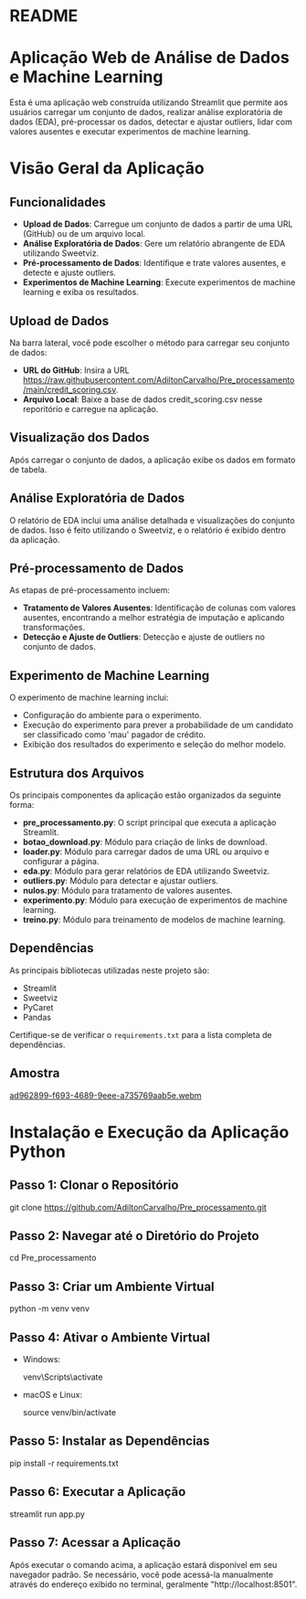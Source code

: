 # README

# Aplicação Web de Análise de Dados e Machine Learning

Esta é uma aplicação web construída utilizando Streamlit que permite aos usuários carregar um conjunto de dados, realizar análise exploratória de dados (EDA), pré-processar os dados, detectar e ajustar outliers, lidar com valores ausentes e executar experimentos de machine learning.

# Visão Geral da Aplicação

## Funcionalidades

- **Upload de Dados**: Carregue um conjunto de dados a partir de uma URL (GitHub) ou de um arquivo local.
- **Análise Exploratória de Dados**: Gere um relatório abrangente de EDA utilizando Sweetviz.
- **Pré-processamento de Dados**: Identifique e trate valores ausentes, e detecte e ajuste outliers.
- **Experimentos de Machine Learning**: Execute experimentos de machine learning e exiba os resultados.

## Upload de Dados
Na barra lateral, você pode escolher o método para carregar seu conjunto de dados:

- **URL do GitHub**: Insira a URL https://raw.githubusercontent.com/AdiltonCarvalho/Pre_processamento/main/credit_scoring.csv.
- **Arquivo Local**: Baixe a base de dados credit_scoring.csv nesse reporitório e carregue na aplicação.

## Visualização dos Dados
Após carregar o conjunto de dados, a aplicação exibe os dados em formato de tabela.

## Análise Exploratória de Dados
O relatório de EDA inclui uma análise detalhada e visualizações do conjunto de dados. Isso é feito utilizando o Sweetviz, e o relatório é exibido dentro da aplicação.

## Pré-processamento de Dados
As etapas de pré-processamento incluem:

- **Tratamento de Valores Ausentes**: Identificação de colunas com valores ausentes, encontrando a melhor estratégia de imputação e aplicando transformações.
- **Detecção e Ajuste de Outliers**: Detecção e ajuste de outliers no conjunto de dados.

## Experimento de Machine Learning
O experimento de machine learning inclui:

- Configuração do ambiente para o experimento.
- Execução do experimento para prever a probabilidade de um candidato ser classificado como 'mau' pagador de crédito.
- Exibição dos resultados do experimento e seleção do melhor modelo.

## Estrutura dos Arquivos
Os principais componentes da aplicação estão organizados da seguinte forma:

- **pre_processamento.py**: O script principal que executa a aplicação Streamlit.
- **botao_download.py**: Módulo para criação de links de download.
- **loader.py**: Módulo para carregar dados de uma URL ou arquivo e configurar a página.
- **eda.py**: Módulo para gerar relatórios de EDA utilizando Sweetviz.
- **outliers.py**: Módulo para detectar e ajustar outliers.
- **nulos.py**: Módulo para tratamento de valores ausentes.
- **experimento.py**: Módulo para execução de experimentos de machine learning.
- **treino.py**: Módulo para treinamento de modelos de machine learning.

## Dependências
As principais bibliotecas utilizadas neste projeto são:

- Streamlit
- Sweetviz
- PyCaret
- Pandas

Certifique-se de verificar o `requirements.txt` para a lista completa de dependências.

## Amostra
[ad962899-f693-4689-9eee-a735769aab5e.webm](https://github.com/AdiltonCarvalho/Pre_processamento/assets/141254502/c70881ed-dd64-4593-90fa-5b31e47114d7)

# Instalação e Execução da Aplicação Python

## Passo 1: Clonar o Repositório
git clone https://github.com/AdiltonCarvalho/Pre_processamento.git

## Passo 2: Navegar até o Diretório do Projeto
cd Pre_processamento

## Passo 3: Criar um Ambiente Virtual
python -m venv venv

## Passo 4: Ativar o Ambiente Virtual
- Windows:
  
  venv\Scripts\activate

- macOS e Linux:
  
  source venv/bin/activate

## Passo 5: Instalar as Dependências
pip install -r requirements.txt

## Passo 6: Executar a Aplicação
streamlit run app.py

## Passo 7: Acessar a Aplicação
Após executar o comando acima, a aplicação estará disponível em seu navegador padrão. Se necessário, você pode acessá-la manualmente através do endereço exibido no terminal, geralmente "http://localhost:8501".


